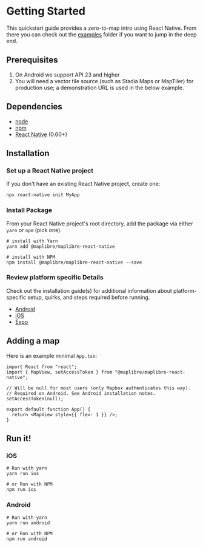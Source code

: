 # Getting Started

This quickstart guide provides a zero-to-map intro using React Native. From there you can check out the
[examples](/packages/examples) folder if you want to jump in the deep end.

## Prerequisites

1. On Android we support API 23 and higher
2. You will need a vector tile source (such as Stadia Maps or MapTiler) for production use; a demonstration URL is used in the below example.

## Dependencies

- [node](https://nodejs.org)
- [npm](https://www.npmjs.com/)
- [React Native](https://facebook.github.io/react-native/) (0.60+)

## Installation

### Set up a React Native project

If you don't have an existing React Native project, create one:

```shell
npx react-native init MyApp
```

### Install Package

From your React Native project's root directory, add the package via
either `yarn` or `npm` (pick one).

```shell
# install with Yarn
yarn add @maplibre/maplibre-react-native

```

```shell
# install with NPM
npm install @maplibre/maplibre-react-native --save
```

### Review platform specific Details

Check out the installation guide(s) for additional information about platform-specific setup, quirks,
and steps required before running.

- [Android](/docs/guides/setup/Android.md)
- [iOS](/docs/guides/setup/iOS.md)
- [Expo](/docs/guides/setup/Expo.md)

## Adding a map

Here is an example minimal `App.tsx`:

```tsx
import React from "react";
import { MapView, setAccessToken } from "@maplibre/maplibre-react-native";

// Will be null for most users (only Mapbox authenticates this way).
// Required on Android. See Android installation notes.
setAccessToken(null);

export default function App() {
  return <MapView style={{ flex: 1 }} />;
}
```

## Run it!

### iOS

```shell
# Run with yarn
yarn run ios

# or Run with NPM
npm run ios
```

### Android

```shell
# Run with yarn
yarn run android

# or Run with NPM
npm run android
```
